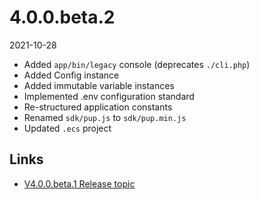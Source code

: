 # 4.0.0.beta.2

2021-10-28

- Added `app/bin/legacy` console (deprecates `./cli.php`)
- Added Config instance
- Added immutable variable instances
- Implemented .env configuration standard
- Re-structured application constants
- Renamed `sdk/pup.js` to `sdk/pup.min.js`
- Updated `.ecs` project

## Links

- [V4.0.0.beta.1 Release topic](https://chevereto.com/community/threads/chevereto-v4-0-0-beta-2.13858/)
